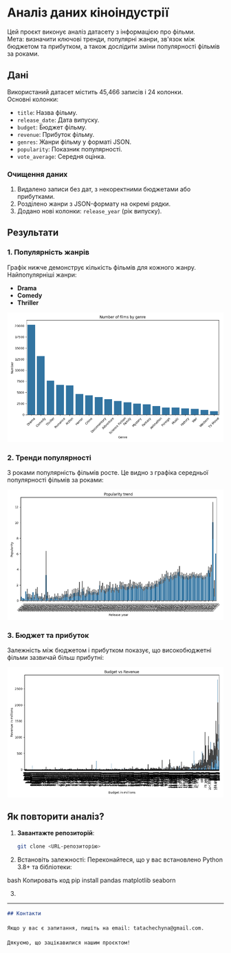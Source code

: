 # Аналіз даних кіноіндустрії

Цей проєкт виконує аналіз датасету з інформацією про фільми.  
Мета: визначити ключові тренди, популярні жанри, зв'язок між бюджетом та прибутком, а також дослідити зміни популярності фільмів за роками.

## Дані

Використаний датасет містить 45,466 записів і 24 колонки.  
Основні колонки:
- `title`: Назва фільму.
- `release_date`: Дата випуску.
- `budget`: Бюджет фільму.
- `revenue`: Прибуток фільму.
- `genres`: Жанри фільму у форматі JSON.
- `popularity`: Показник популярності.
- `vote_average`: Середня оцінка.

### Очищення даних
1. Видалено записи без дат, з некоректними бюджетами або прибутками.
2. Розділено жанри з JSON-формату на окремі рядки.
3. Додано нові колонки: `release_year` (рік випуску).

## Результати

### 1. Популярність жанрів
Графік нижче демонструє кількість фільмів для кожного жанру. Найпопулярніші жанри:
- **Drama**
- **Comedy**
- **Thriller**

![Популярність жанрів](genre_popularity.png)

### 2. Тренди популярності
З роками популярність фільмів росте. Це видно з графіка середньої популярності фільмів за роками:

![Тренди популярності](popularity_trend.png)

### 3. Бюджет та прибуток
Залежність між бюджетом і прибутком показує, що високобюджетні фільми зазвичай більш прибутні:

![Бюджет vs Прибуток](budget_vs_profit.png)

## Як повторити аналіз?

1. **Завантажте репозиторій**:
   ```bash
   git clone <URL-репозиторію>

2. Встановіть залежності: Переконайтеся, що у вас встановлено Python 3.8+ та бібліотеки:

bash
Копировать код
pip install pandas matplotlib seaborn

3. 


---

```markdown
## Контакти

Якщо у вас є запитання, пишіть на email: tatachechyna@gmail.com.

Дякуємо, що зацікавилися нашим проєктом!